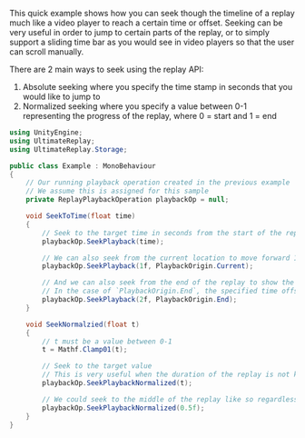 ﻿
This quick example shows how you can seek though the timeline of a replay much like a video player to reach a certain time or offset.
Seeking can be very useful in order to jump to certain parts of the replay, or to simply support a sliding time bar as you would see in video players so that the user can scroll manually.

There are 2 main ways to seek using the replay API:
1. Absolute seeking where you specify the time stamp in seconds that you would like to jump to
2. Normalized seeking where you specify a value between 0-1 representing the progress of the replay, where 0 = start and 1 = end

```cs
using UnityEngine;
using UltimateReplay;
using UltimateReplay.Storage;

public class Example : MonoBehaviour
{
	// Our running playback operation created in the previous example
	// We assume this is assigned for this sample
	private ReplayPlaybackOperation playbackOp = null;

	void SeekToTime(float time)
	{
		// Seek to the target time in seconds from the start of the replay
		playbackOp.SeekPlayback(time);

		// We can also seek from the current location to move forward 1 second for example
		playbackOp.SeekPlayback(1f, PlaybackOrigin.Current);

		// And we can also seek from the end of the replay to show the last 2 seconds for example
		// In the case of `PlaybackOrigin.End`, the specified time offset represents a negative offset from the end of the replay
		playbackOp.SeekPlayback(2f, PlaybackOrigin.End);
	}

	void SeekNormalzied(float t)
	{
		// t must be a value between 0-1
		t = Mathf.Clamp01(t);

		// Seek to the target value
		// This is very useful when the duration of the replay is not known or useful
		playbackOp.SeekPlaybackNormalized(t);

		// We could seek to the middle of the replay like so regardless of duration
		playbackOp.SeekPlaybackNormalized(0.5f);
	}
}
```
